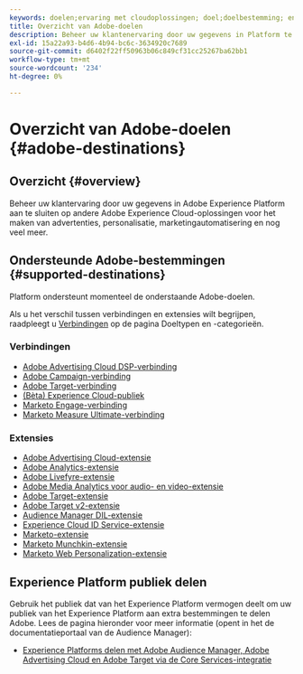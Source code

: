 ```yaml
---
keywords: doelen;ervaring met cloudoplossingen; doel;doelbestemming; en cloud; reclame-cloud; publieksmanager; doelbestemming adobe; doel; bestemming van de publieksbeheerder;
title: Overzicht van Adobe-doelen
description: Beheer uw klantenervaring door uw gegevens in Platform te verbinden met andere oplossingen van Adobe Experience Cloud voor het richten van advertenties, personalisatie, marketing automatisering en meer
exl-id: 15a22a93-b4d6-4b94-bc6c-3634920c7689
source-git-commit: d6402f22ff50963b06c849cf31cc25267ba62bb1
workflow-type: tm+mt
source-wordcount: '234'
ht-degree: 0%

---
```


# Overzicht van Adobe-doelen {#adobe-destinations}

## Overzicht {#overview}

Beheer uw klantervaring door uw gegevens in Adobe Experience Platform aan te sluiten op andere Adobe Experience Cloud-oplossingen voor het maken van advertenties, personalisatie, marketingautomatisering en nog veel meer.

## Ondersteunde Adobe-bestemmingen {#supported-destinations}

Platform ondersteunt momenteel de onderstaande Adobe-doelen.

Als u het verschil tussen verbindingen en extensies wilt begrijpen, raadpleegt u [Verbindingen](../../destination-types.md#connections) op de pagina Doeltypen en -categorieën.

### Verbindingen

* [Adobe Advertising Cloud DSP-verbinding](/help/destinations/catalog/advertising/adobe-advertising-cloud-connection.md)
* [Adobe Campaign-verbinding](../email-marketing/adobe-campaign.md)
* [Adobe Target-verbinding](/help/destinations/catalog/personalization/adobe-target-connection.md)
* [(Bèta) Experience Cloud-publiek](/help/destinations/catalog/adobe/experience-cloud-audiences.md)
* [Marketo Engage-verbinding](/help/destinations/catalog/adobe/marketo-engage.md)
* [Marketo Measure Ultimate-verbinding](/help/destinations/catalog/adobe/marketo-measure-ultimate.md)

### Extensies

* [Adobe Advertising Cloud-extensie](../advertising/adobe-advertising-cloud.md)
* [Adobe Analytics-extensie](../analytics/adobe-analytics.md)
* [Adobe Livefyre-extensie](../social/adobe-livefyre.md)
* [Adobe Media Analytics voor audio- en video-extensie](../analytics/adobe-video-analytics.md)
* [Adobe Target-extensie](../personalization/adobe-target.md)
* [Adobe Target v2-extensie](../personalization/adobe-target-v2.md)
* [Audience Manager DIL-extensie](../data-management/aam-dil-extension.md)
* [Experience Cloud ID Service-extensie](../personalization/adobe-ecid.md)
* [Marketo-extensie](../email/marketo.md)
* [Marketo Munchkin-extensie](../email/marketo-munchkin.md)
* [Marketo Web Personalization-extensie](../personalization/marketo-web-personalization.md)

## Experience Platform publiek delen

Gebruik het publiek dat van het Experience Platform vermogen deelt om uw publiek van het Experience Platform aan extra bestemmingen te delen Adobe. Lees de pagina hieronder voor meer informatie (opent in het de documentatieportaal van de Audience Manager):

* [Experience Platforms delen met Adobe Audience Manager, Adobe Advertising Cloud en Adobe Target via de Core Services-integratie](https://experienceleague.adobe.com/docs/audience-manager/user-guide/implementation-integration-guides/integration-experience-platform/aam-aep-audience-sharing.html)
